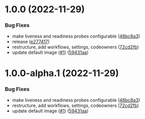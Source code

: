 # 1.0.0 (2022-11-29)


### Bug Fixes

* make liveness and readiness probes configurable ([48bc8a3](https://github.com/catalystcommunity/typesense-helm/commit/48bc8a3314e6dc9f10ca167419dad305cd058c99))
* release ([e277417](https://github.com/catalystcommunity/typesense-helm/commit/e277417c5f9a3c07dd0460bd2bb3d0cec62782a0))
* restructure, add workflows, settings, codeowners ([72cd2fb](https://github.com/catalystcommunity/typesense-helm/commit/72cd2fbf142b532eb73b82d23db060f99562491c))
* update default image ([#1](https://github.com/catalystcommunity/typesense-helm/issues/1)) ([59431aa](https://github.com/catalystcommunity/typesense-helm/commit/59431aaa48a6ffb4a4178d7bff8a8e3b83cd7d65))

# 1.0.0-alpha.1 (2022-11-29)


### Bug Fixes

* make liveness and readiness probes configurable ([48bc8a3](https://github.com/catalystcommunity/typesense-helm/commit/48bc8a3314e6dc9f10ca167419dad305cd058c99))
* restructure, add workflows, settings, codeowners ([72cd2fb](https://github.com/catalystcommunity/typesense-helm/commit/72cd2fbf142b532eb73b82d23db060f99562491c))
* update default image ([#1](https://github.com/catalystcommunity/typesense-helm/issues/1)) ([59431aa](https://github.com/catalystcommunity/typesense-helm/commit/59431aaa48a6ffb4a4178d7bff8a8e3b83cd7d65))
